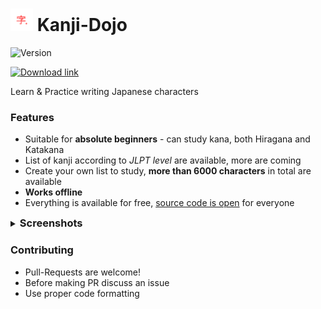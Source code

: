 # ![](preview_assets/github_icon.png) Kanji-Dojo

![Version](https://img.shields.io/badge/Latest_version-0.69-blue.svg)

[![Download link](https://img.shields.io/badge/Download-Google_Play-brightgreen.svg)](https://play.google.com/store/apps/details?id=ua.syt0r.kanji)

Learn & Practice writing Japanese characters

### Features
- Suitable for <b>absolute beginners</b> - can study kana, both Hiragana and Katakana
- List of kanji according to <i>JLPT level</i> are available, more are coming
- Create your own list to study, <b>more than 6000 characters</b> in total are available
- <b>Works offline</b>
- Everything is available for free, <u>source code is open</u> for everyone

<details>
<summary><h3 style="display: inline">Screenshots</h3></summary>

![](preview_assets/screenshot_phone_1.png)
![](preview_assets/screenshot_phone_2.png)
![](preview_assets/screenshot_phone_3.png)
![](preview_assets/screenshot_phone_4.png)
![](preview_assets/screenshot_tablet_1.png)

</details>

### Contributing
- Pull-Requests are welcome!
- Before making PR discuss an issue 
- Use proper code formatting


